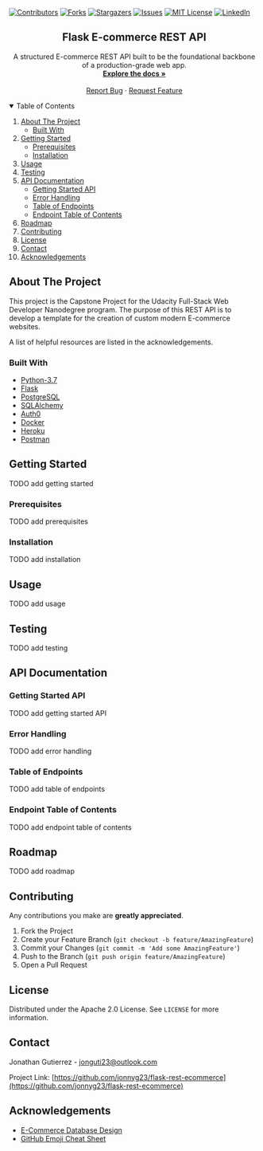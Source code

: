[![Contributors][contributors-shield]][contributors-url]
[![Forks][forks-shield]][forks-url]
[![Stargazers][stars-shield]][stars-url]
[![Issues][issues-shield]][issues-url]
[![MIT License][license-shield]][license-url]
[![LinkedIn][linkedin-shield]][linkedin-url]


<!-- PROJECT LOGO -->
<p align="center">

  <h2 align="center">Flask E-commerce REST API</h2>

  <p align="center">
    A structured E-commerce REST API built to be the foundational backbone of a production-grade web app.
    <br />
    <a href="https://github.com/jonnyg23/flask-rest-ecommerce"><strong>Explore the docs »</strong></a>
    <br />
    <br />
    <!--
    <a href="https://github.com/jonnyg23/flask-rest-ecommerce">View Demo</a>
    ·
    -->
    <a href="https://github.com/jonnyg23/flask-rest-ecommerce/issues">Report Bug</a>
    ·
    <a href="https://github.com/jonnyg23/flask-rest-ecommerce/issues">Request Feature</a>
  </p>
</p>

<!-- TABLE OF CONTENTS -->
<details open="open">
  <summary>Table of Contents</summary>
  <ol>
    <li>
      <a href="#about-the-project">About The Project</a>
      <ul>
        <li><a href="#built-with">Built With</a></li>
      </ul>
    </li>
    <li>
      <a href="#getting-started">Getting Started</a>
      <ul>
        <li><a href="#prerequisites">Prerequisites</a></li>
        <li><a href="#installation">Installation</a></li>
      </ul>
    </li>
    <li><a href="#usage">Usage</a></li>
    <li><a href="#testing">Testing</a></li>
    <li>
      <a href="#api-documentation">API Documentation</a>
      <ul>
        <li><a href="#getting-started-api">Getting Started API</a></li>
        <li><a href="#error-handling">Error Handling</a></li>
        <li><a href="#table-of-endpoints">Table of Endpoints</a></li>
        <li><a href="#endpoint-table-of-contents">Endpoint Table of Contents</a></li>
      </ul>
    </li>
    <li><a href="#roadmap">Roadmap</a></li>
    <li><a href="#contributing">Contributing</a></li>
    <li><a href="#license">License</a></li>
    <li><a href="#contact">Contact</a></li>
    <li><a href="#acknowledgements">Acknowledgements</a></li>
  </ol>
</details>

<!-- ABOUT THE PROJECT -->
## About The Project
<!--
[![Product Name Screen Shot][product-screenshot]](https://example.com)-->

This project is the Capstone Project for the Udacity Full-Stack Web
Developer Nanodegree program. The purpose of this REST API is to develop a template for the creation of custom modern E-commerce websites.


A list of helpful resources are listed in the acknowledgements.


### Built With

* [Python-3.7](https://www.python.org/)
* [Flask](https://flask.palletsprojects.com/en/1.1.x/)
* [PostgreSQL](https://www.postgresql.org/)
* [SQLAlchemy](https://www.sqlalchemy.org/)
* [Auth0](https://auth0.com/)
* [Docker](https://www.docker.com/)
* [Heroku](https://www.heroku.com/)
* [Postman](https://www.postman.com/)


<!-- GETTING STARTED -->
## Getting Started
<!--
This is an example of how you may give instructions on setting up your project locally.
To get a local copy up and running follow these simple example steps.
-->

TODO add getting started
### Prerequisites
<!--
This is an example of how to list things you need to use the software and how to install them.
* npm
  ```sh
  npm install npm@latest -g
  ```
-->
TODO add prerequisites
### Installation
<!--
1. Get a free API Key at [https://example.com](https://example.com)
2. Clone the repo
   ```sh
   git clone https://github.com/your_username_/Project-Name.git
   ```
3. Install NPM packages
   ```sh
   npm install
   ```
4. Enter your API in `config.js`
   ```JS
   const API_KEY = 'ENTER YOUR API';
   ```
-->
TODO add installation

<!-- USAGE EXAMPLES -->
## Usage
<!--
Use this space to show useful examples of how a project can be used. Additional screenshots, code examples and demos work well in this space. You may also link to more resources.

_For more examples, please refer to the [Documentation](https://example.com)_

-->
TODO add usage

## Testing

TODO add testing

## API Documentation

### Getting Started API

TODO add getting started API
### Error Handling

TODO add error handling

### Table of Endpoints

TODO add table of endpoints

### Endpoint Table of Contents

TODO add endpoint table of contents

<!-- ROADMAP -->
## Roadmap
<!--
See the [open issues](https://github.com/othneildrew/Best-README-Template/issues) for a list of proposed features (and known issues).

-->
TODO add roadmap

<!-- CONTRIBUTING -->
## Contributing

Any contributions you make are **greatly appreciated**.

1. Fork the Project
2. Create your Feature Branch (`git checkout -b feature/AmazingFeature`)
3. Commit your Changes (`git commit -m 'Add some AmazingFeature'`)
4. Push to the Branch (`git push origin feature/AmazingFeature`)
5. Open a Pull Request

<!-- LICENSE -->
## License

Distributed under the Apache 2.0 License. See `LICENSE` for more information.

<!-- CONTACT -->
## Contact

Jonathan Gutierrez - jonguti23@outlook.com

Project Link: [https://github.com/jonnyg23/flask-rest-ecommerce](https://github.com/jonnyg23/flask-rest-ecommerce)

<!-- ACKNOWLEDGEMENTS -->
## Acknowledgements
* [E-Commerce Database Design](https://www.princeton.edu/~rcurtis/ultradev/ecommdatabase.html)
* [GitHub Emoji Cheat Sheet](https://www.webpagefx.com/tools/emoji-cheat-sheet)



<!-- MARKDOWN LINKS & IMAGES -->
<!-- https://www.markdownguide.org/basic-syntax/#reference-style-links -->
[contributors-shield]: https://img.shields.io/github/contributors/jonnyg23/flask-rest-ecommerce.svg?style=for-the-badge
[contributors-url]: https://github.com/jonnyg23/flask-rest-ecommerce/graphs/contributors
[forks-shield]: https://img.shields.io/github/forks/jonnyg23/flask-rest-ecommerce.svg?style=for-the-badge
[forks-url]: https://github.com/jonnyg23/flask-rest-ecommerce/network/members
[stars-shield]: https://img.shields.io/github/stars/jonnyg23/flask-rest-ecommerce.svg?style=for-the-badge
[stars-url]: https://github.com/jonnyg23/flask-rest-ecommerce/stargazers
[issues-shield]: https://img.shields.io/github/issues/jonnyg23/flask-rest-ecommerce.svg?style=for-the-badge
[issues-url]: https://github.com/jonnyg23/flask-rest-ecommerce/issues
[license-shield]: https://img.shields.io/github/license/jonnyg23/flask-rest-ecommerce.svg?style=for-the-badge
[license-url]: https://github.com/jonnyg23/flask-rest-ecommerce/blob/master/LICENSE.txt
[linkedin-shield]: https://img.shields.io/badge/-LinkedIn-black.svg?style=for-the-badge&logo=linkedin&colorB=555
[linkedin-url]: https://linkedin.com/in/jonathan-gutierrez-b9412357
